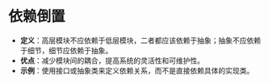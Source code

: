 # 依赖倒置

- **定义**：高层模块不应依赖于低层模块，二者都应该依赖于抽象；抽象不应依赖于细节，细节应依赖于抽象。
- **优点**：减少模块间的耦合，提高系统的灵活性和可维护性。
- **示例**：使用接口或抽象类来定义依赖关系，而不是直接依赖具体的实现类。